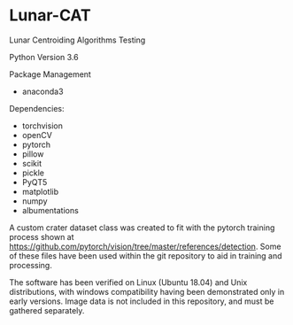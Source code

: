 # Lunar-CAT
Lunar Centroiding Algorithms Testing

Python Version 3.6

Package Management
- anaconda3

Dependencies: 
- torchvision
- openCV
- pytorch
- pillow
- scikit
- pickle
- PyQT5
- matplotlib
- numpy
- albumentations

A custom crater dataset class was created to fit with the pytorch training process shown at https://github.com/pytorch/vision/tree/master/references/detection. Some of these files have been used within the git repository to aid in training and processing. 

The software has been verified on Linux (Ubuntu 18.04) and Unix distributions, with windows compatibility having been demonstrated only in early versions. Image data is not included in this repository, and must be gathered separately. 
